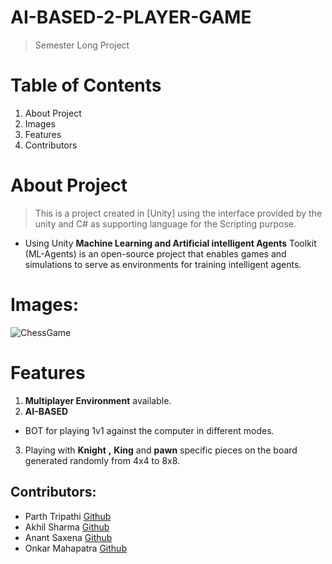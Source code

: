 # AI-BASED-2-PLAYER-GAME
 > Semester Long Project

 # Table of Contents
 1. About Project 
 2. Images
 3. Features 
 4. Contributors 


# About Project 
 > This is a project created in [Unity] using the interface provided by the unity and C# as supporting language for the Scripting purpose.

- Using Unity **Machine Learning and Artificial intelligent Agents** Toolkit (ML-Agents) is an open-source project that enables games and simulations to serve as environments for training intelligent agents.

# Images:

![ChessGame](https://koenig-media.raywenderlich.com/uploads/2018/03/Chess-feature.png)

# Features 
 1. **Multiplayer Environment** available.  
 2. **AI-BASED** 
  - BOT for playing 1v1 against the computer in different modes.
 3. Playing with **Knight** **,** **King** and **pawn** specific pieces on the board generated randomly from 4x4 to 8x8.




## Contributors:
- Parth Tripathi [Github](https://github.com/parthxtripathi)
- Akhil Sharma [Github](https://github.com/Akhil-Sharma30)
- Anant Saxena [Github](https://github.com/anantsaxena09)
- Onkar Mahapatra [Github](https://github.com/Onkar627)

